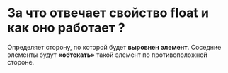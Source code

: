 За что отвечает свойство float и как оно работает ?
=====================

Определяет сторону, по которой будет **выровнен элемент**. Соседние элементы будут **«обтекать»** такой элемент по противоположной стороне.
